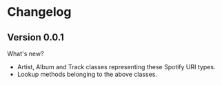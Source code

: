 Changelog
=========

Version 0.0.1
-------------

What's new?
* Artist, Album and Track classes representing these Spotify URI types.
* Lookup methods belonging to the above classes.
